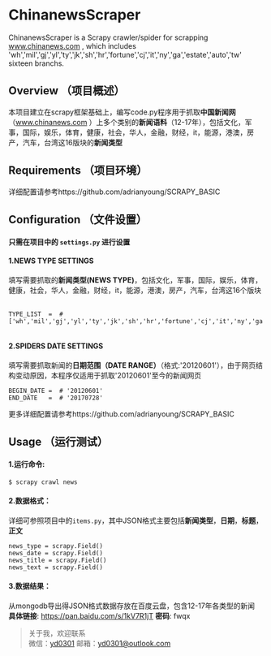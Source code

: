# ChinanewsScraper
ChinanewsScraper is a Scrapy crawler/spider for scrapping www.chinanews.com
, which includes 'wh','mil','gj','yl','ty','jk','sh','hr','fortune','cj','it','ny','ga','estate','auto','tw' sixteen branchs.  

## Overview （项目概述）  
本项目建立在scrapy框架基础上，编写code.py程序用于抓取**中国新闻网**（www.chinanews.com ）上多个类别的**新闻语料**（12-17年），包括文化，军事，国际，娱乐，体育，健康，社会，华人，金融，财经，it，能源，港澳，房产，汽车，台湾这16版块的**新闻类型**

## Requirements （项目环境） 
详细配置请参考https://github.com/adrianyoung/SCRAPY_BASIC  

## Configuration （文件设置）  
#### 只需在项目中的 `settings.py` 进行设置 
#### 1.NEWS TYPE SETTINGS  
填写需要抓取的**新闻类型(NEWS TYPE)**，包括文化，军事，国际，娱乐，体育，健康，社会，华人，金融，财经，it，能源，港澳，房产，汽车，台湾这16个版块  

    TYPE_LIST  =  # ['wh','mil','gj','yl','ty','jk','sh','hr','fortune','cj','it','ny','ga','estate','auto','tw']  
    
#### 2.SPIDERS DATE SETTINGS  
填写需要抓取新闻的**日期范围（DATE RANGE）**（格式:'20120601'），由于网页结构变动原因，本程序仅适用于抓取'20120601'至今的新闻网页    

    BEGIN_DATE =  # '20120601'  
    END_DATE   =  # '20170728'  
      
  
更多详细配置请参考https://github.com/adrianyoung/SCRAPY_BASIC
## Usage （运行测试）  

#### 1.运行命令:  
     
    $ scrapy crawl news  
    
#### 2.数据格式：
  
详细可参照项目中的`items.py`，其中JSON格式主要包括**新闻类型**，**日期**，**标题**，**正文**  

    news_type = scrapy.Field()
    news_date = scrapy.Field()
    news_title = scrapy.Field()
    news_text = scrapy.Field()

#### 3.数据结果：  
从mongodb导出得JSON格式数据存放在百度云盘，包含12-17年各类型的新闻  
**具体链接**: https://pan.baidu.com/s/1kV7R1jT **密码**: fwqx

 


> 关于我，欢迎联系  
  微信：[yd0301]() 邮箱：yd0301@outlook.com

